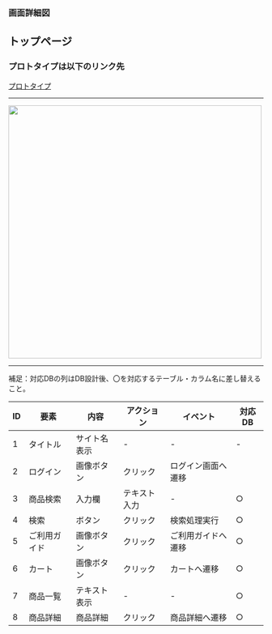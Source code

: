 ### 画面詳細図
## トップページ
### プロトタイプは以下のリンク先
[プロトタイプ]()
*****
<img src="../img/" width="500">

*****
補足：対応DBの列はDB設計後、〇を対応するテーブル・カラム名に差し替えること。

|ID|要素|内容|アクション|イベント|対応DB|
|--|---|----|---------|-------|-------|
|1|タイトル|サイト名表示|-|-|-|
|2|ログイン|画像ボタン|クリック|ログイン画面へ遷移||
|3|商品検索|入力欄|テキスト入力|-|○|
|4|検索|ボタン|クリック|検索処理実行|○|
|5|ご利用ガイド|画像ボタン|クリック|ご利用ガイドへ遷移|○|
|6|カート|画像ボタン|クリック|カートへ遷移|○|
|7|商品一覧|テキスト表示|-|-|○|
|8|商品詳細|商品詳細|クリック|商品詳細へ遷移|○|

